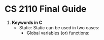 # CS 2110 Final Guide
1. **Keywords in C**
   * Static: Static can be used in two cases:
       * Global variables (or) functions: 